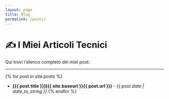 ```yaml
---
layout: page
title: Blog
permalink: /posts/
---
```


# ✍️ I Miei Articoli Tecnici

Qui trovi l'elenco completo dei miei post:

---

{% for post in site.posts %}
- **[{{ post.title }}]({{ site.baseurl }}{{ post.url }})** - *{{ post.date | date_to_string }}*
{% endfor %}
